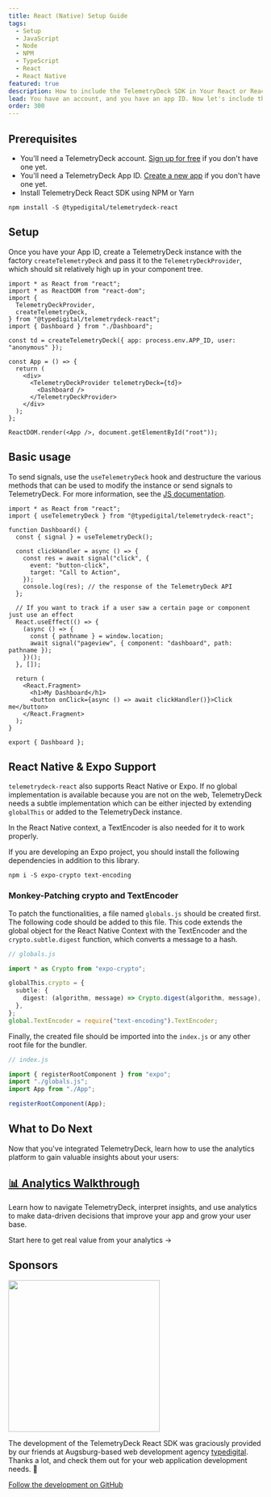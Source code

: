 ```yaml
---
title: React (Native) Setup Guide
tags:
  - Setup
  - JavaScript
  - Node
  - NPM
  - TypeScript
  - React
  - React Native
featured: true
description: How to include the TelemetryDeck SDK in Your React or React Native App
lead: You have an account, and you have an app ID. Now let's include the TelemetryClient Package in your React Native application or React Web App
order: 300
---
```


## Prerequisites

<!-- vale proselint.Cliches = NO -->

- You'll need a TelemetryDeck account. [Sign up for free](https://dashboard.telemetrydeck.com/register?source=websdk) if you don't have one yet.
- You'll need a TelemetryDeck App ID. [Create a new app](https://dashboard.telemetrydeck.com/apps/create) if you don't have one yet.
- Install TelemetryDeck React SDK using NPM or Yarn
<!-- vale proselint.Cliches = YES -->

```shell
npm install -S @typedigital/telemetrydeck-react
```

## Setup

Once you have your App ID, create a TelemetryDeck instance with the factory `createTelemetryDeck` and pass it to the `TelemetryDeckProvider`, which should sit relatively high up in your component tree.

```tsx
import * as React from "react";
import * as ReactDOM from "react-dom";
import {
  TelemetryDeckProvider,
  createTelemetryDeck,
} from "@typedigital/telemetrydeck-react";
import { Dashboard } from "./Dashboard";

const td = createTelemetryDeck({ app: process.env.APP_ID, user: "anonymous" });

const App = () => {
  return (
    <div>
      <TelemetryDeckProvider telemetryDeck={td}>
        <Dashboard />
      </TelemetryDeckProvider>
    </div>
  );
};

ReactDOM.render(<App />, document.getElementById("root"));
```

## Basic usage

To send signals, use the `useTelemetryDeck` hook and destructure the various methods that can be used to modify the instance or send signals to TelemetryDeck.
For more information, see the [JS documentation](/docs/guides/javascript-setup/).

```tsx
import * as React from "react";
import { useTelemetryDeck } from "@typedigital/telemetrydeck-react";

function Dashboard() {
  const { signal } = useTelemetryDeck();

  const clickHandler = async () => {
    const res = await signal("click", {
      event: "button-click",
      target: "Call to Action",
    });
    console.log(res); // the response of the TelemetryDeck API
  };

  // If you want to track if a user saw a certain page or component just use an effect
  React.useEffect(() => {
    (async () => {
      const { pathname } = window.location;
      await signal("pageview", { component: "dashboard", path: pathname });
    })();
  }, []);

  return (
    <React.Fragment>
      <h1>My Dashboard</h1>
      <button onClick={async () => await clickHandler()}>Click me</button>
    </React.Fragment>
  );
}

export { Dashboard };
```

## React Native & Expo Support

`telemetrydeck-react` also supports React Native or Expo.
If no global implementation is available because you are not on the web, TelemetryDeck needs a subtle implementation which can be either injected by extending `globalThis` or added to the TelemetryDeck instance.

In the React Native context, a TextEncoder is also needed for it to work properly.

If you are developing an Expo project, you should install the following dependencies in addition to this library.

```shell
npm i -S expo-crypto text-encoding
```

### Monkey-Patching crypto and TextEncoder

To patch the functionalities, a file named `globals.js` should be created first. The following code should be added to this file. This code extends the global object for the React Native Context with the TextEncoder and the `crypto.subtle.digest` function, which converts a message to a hash.

```ts
// globals.js

import * as Crypto from "expo-crypto";

globalThis.crypto = {
  subtle: {
    digest: (algorithm, message) => Crypto.digest(algorithm, message),
  },
};
global.TextEncoder = require("text-encoding").TextEncoder;
```

Finally, the created file should be imported into the `index.js` or any other root file for the bundler.

```js
// index.js

import { registerRootComponent } from "expo";
import "./globals.js";
import App from "./App";

registerRootComponent(App);
```

## What to Do Next

Now that you've integrated TelemetryDeck, learn how to use the analytics platform to gain valuable insights about your users:

<div class="not-prose ">
  <div class="my-10 grid grid-cols-1 gap-6">
    <div class="group relative rounded-xl border-2 border-mars-300 bg-white flex">
      <div class="absolute -inset-px rounded-xl border-2 border-transparent opacity-0 [background:linear-gradient(var(--quick-links-hover-bg,theme(colors.mars.50)),var(--quick-links-hover-bg,theme(colors.mars.100)))_padding-box,linear-gradient(to_top,theme(colors.mars.400),theme(colors.mars.500))_border-box] group-hover:opacity-100"></div>
      <div class="shadow relative overflow-hidden rounded-xl p-6 h-full">
        <h2 class="font-semibold text-lg text-mars-500">
          <a href="/docs/basics/index">
            <span class="absolute -inset-px rounded-xl"></span>📊 Analytics Walkthrough</a>
        </h2>
        <p class="mt-2 text-sm text-slate-700">Learn how to navigate TelemetryDeck, interpret insights, and use analytics to make data-driven decisions that improve your app and grow your user base.</p>
        <p class="mt-4 text-sm text-mars-500 font-semibold flex justify-between">
          <span>Start here to get real value from your analytics</span>
          <span>→</span>
        </p>
      </div>
    </div>
  </div>
</div>

## Sponsors

[<img src="/docs/images/typedigital.png" width=300 class="p-3 bg-white" />](https://typedigital.de)

The development of the TelemetryDeck React SDK was graciously provided by our friends at Augsburg-based web development agency [typedigital](https://typedigital.de). Thanks a lot, and check them out for your web application development needs. 🧡

[Follow the development on GitHub](https://github.com/typedigital/telemetrydeck-react)
